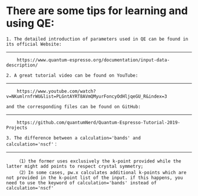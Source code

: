 There are some tips for learning and using QE:
=============================================

    1. The detailed introduction of parameters used in QE can be found in its official Website: 
------------------------------------------------------------------------------------------

        https://www.quantum-espresso.org/documentation/input-data-description/
    
    2. A great tutorial video can be found on YouTube: 
--------------------------------------------------
    
        https://www.youtube.com/watch?v=NKumlrnfrWU&list=PLGntAYRT8AVmQMyurFoncyOdHljqeGU_R&index=3
    
    and the corresponding files can be found on GitHub: 
--------------------------------------------------
    
        https://github.com/quantumNerd/Quantum-Espresso-Tutorial-2019-Projects
        
    3. The difference between a calculation='bands' and calculation='nscf'：
-----------------------------------------------------------------------
    
        （1）the former uses exclusively the k-point provided while the latter might add points to respect crystal symmetry;
        （2）In some cases, pw.x calculates additional k-points which are not provided in the k-point list of the input. if this happens, you need to use the keyword of calculation='bands' instead of calculation='nscf'
